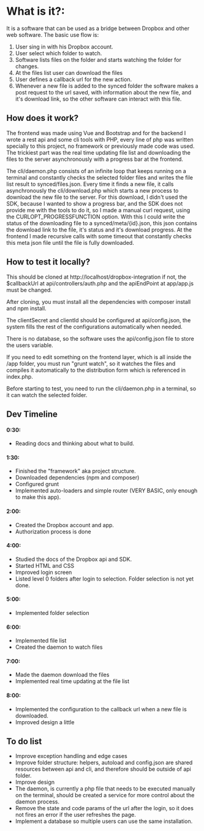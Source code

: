 # What is it?:
It is a software that can be used as a bridge between Dropbox and other web software.
The basic use flow is:
1) User sing in with his Dropbox account.
2) User select which folder to watch.
3) Software lists files on the folder and starts watching the folder for changes.
4) At the files list user can download the files
5) User defines a callback url for the new action.
6) Whenever a new file is added to the synced folder the software makes a post request to the url saved, with information about the new file, and it's download link, so the other software can interact with this file.

## How does it work?
The frontend was made using Vue and Bootstrap and for the backend I wrote a rest api and some cli tools with PHP, every line of php was written specially to this project, no framework or previously made code was used. The trickiest part was the real time updating file list and downloading the files to the server asynchronously with a progress bar at the frontend.

The cli/daemon.php consists of an infinite loop that keeps running on a terminal and constantly checks the selected folder files and writes the file list result to synced/files.json. Every time it finds a new file, it calls asynchronously the cli/download.php which starts a new process to download the new file to the server. For this download, I didn't used the SDK, because I wanted to show a progress bar, and the SDK does not provide me with the tools to do it, so I made a manual curl request, using the CURLOPT_PROGRESSFUNCTION option. With this I could write the status of the downloading file to a synced/meta/{id}.json, this json contains the download link to the file, it's status and it's download progress. At the frontend I made recursive calls with some timeout that constantly checks this meta json file until the file is fully downloaded.

## How to test it locally?
This should be cloned at http://localhost/dropbox-integration if not, the $callbackUrl at api/controllers/auth.php and the apiEndPoint at app/app.js must be changed.

After cloning, you must install all the dependencies with composer install and npm install.

The clientSecret and clientId should be configured at api/config.json, the system fills the rest of the configurations automatically when needed.

There is no database, so the software uses the api/config.json file to store the users variable.

If you need to edit something on the frontend layer, which is all inside the /app folder, you must run "grunt watch", so it watches the files and compiles it automatically to the distribution form which is referenced in index.php.

Before starting to test, you need to run the cli/daemon.php in a terminal, so it can watch the selected folder.

## Dev Timeline

#### 0:30:
  - Reading docs and thinking about what to build.

#### 1:30:
  - Finished the "framework" aka project structure.
  - Downloaded dependencies (npm and composer)
  - Configured grunt
  - Implemented auto-loaders and simple router (VERY BASIC, only enough to make this app).

#### 2:00:
  - Created the Dropbox account and app.
  - Authorization process is done

#### 4:00:
  - Studied the docs of the Dropbox api and SDK.
  - Started HTML and CSS
  - Improved login screen
  - Listed level 0 folders after login to selection. Folder selection is not yet done.

#### 5:00:
  - Implemented folder selection

#### 6:00:
  - Implemented file list
  - Created the daemon to watch files

#### 7:00:
  - Made the daemon download the files
  - Implemented real time updating at the file list

#### 8:00:
  - Implemented the configuration to the callback url when a new file is downloaded.
  - Improved design a little

## To do list
  - Improve exception handling and edge cases
  - Improve folder structure: helpers, autoload and config.json are shared resources between api and cli, and therefore should be outside of api folder.
  - Improve design
  - The daemon, is currently a php file that needs to be executed manually on the terminal, should be created a service for more control about the daemon process.
  - Remove the state and code params of the url after the login, so it does not fires an error if the user refreshes the page.
  - Implement a database so multiple users can use the same installation.
